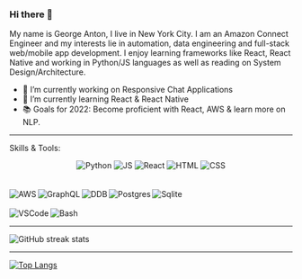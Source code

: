 ### Hi there 👋

My name is George Anton, I live in New York City. I am an Amazon Connect Engineer and my interests lie in automation, data engineering and full-stack web/mobile app development. I enjoy learning frameworks like React, React Native and working in Python/JS languages as well as reading on System Design/Architecture. 


- 🔭 I’m currently working on Responsive Chat Applications 
- 🌱 I’m currently learning React & React Native 
- 📚 Goals for 2022: Become proficient with React, AWS & learn more on NLP.

 --- 
 
Skills & Tools: <br /> 
<center>
<img alt="Python" src="https://img.shields.io/badge/python-3670A0?style=for-the-badge&logo=python&logoColor=ffdd54"/>
<img alt="JS" src="https://img.shields.io/badge/javascript-%23323330.svg?style=for-the-badge&logo=javascript&logoColor=%23F7DF1E"/>
<img alt="React" src="https://img.shields.io/badge/react-%2320232a.svg?style=for-the-badge&logo=react&logoColor=%2361DAFB"/>
<img alt="HTML" src="https://img.shields.io/badge/html5-%23E34F26.svg?style=for-the-badge&logo=html5&logoColor=white"/>
<img alt="CSS" src="https://img.shields.io/badge/css3-%231572B6.svg?style=for-the-badge&logo=css3&logoColor=white"/>
 </center>
<br />
<br />
<img align="left" alt="AWS" src="https://img.shields.io/badge/AWS-%23FF9900.svg?style=for-the-badge&logo=amazon-aws&logoColor=white"/>
<img align="left" alt="GraphQL" src="https://img.shields.io/badge/-GraphQL-E10098?style=for-the-badge&logo=graphql&logoColor=white"/>
<img align="left" alt="DDB" src="https://img.shields.io/badge/Amazon%20DynamoDB-4053D6?style=for-the-badge&logo=Amazon%20DynamoDB&logoColor=white"/>
<img align="left" alt="Postgres" src="https://img.shields.io/badge/postgres-%23316192.svg?style=for-the-badge&logo=postgresql&logoColor=white"/>
<img align="left" alt="Sqlite" src="https://img.shields.io/badge/sqlite-%2307405e.svg?style=for-the-badge&logo=sqlite&logoColor=white"/>
<br />
<br />
<img alt="Bash" src="https://img.shields.io/badge/shell_script-%23121011.svg?style=for-the-badge&logo=gnu-bash&logoColor=white:"/>
<img align="left" alt="VSCode" src="https://img.shields.io/badge/Visual%20Studio%20Code-0078d7.svg?style=for-the-badge&logo=visual-studio-code&logoColor=white"/>

--- 

![GitHub streak stats](https://github-readme-streak-stats.herokuapp.com/?user=ganton000)  


---

[![Top Langs](https://github-readme-stats.vercel.app/api/top-langs/?username=ganton000&layout=compact&count_private=true)](https://github.com/anuraghazra/github-readme-stats)

<!--
**ganton000/ganton000** is a ✨ _special_ ✨ repository because its `README.md` (this file) appears on your GitHub profile.

Here are some ideas to get you started:

- 🔭 I’m currently working on ...
- 🌱 I’m currently learning ...
- 👯 I’m looking to collaborate on ...
- 🤔 I’m looking for help with ...
- 💬 Ask me about ...
- 📫 How to reach me: ...
- 😄 Pronouns: ...
- ⚡ Fun fact: ...
-->
